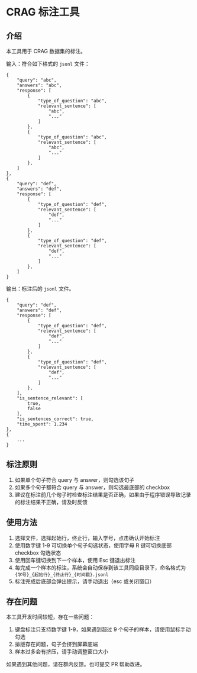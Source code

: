 # CRAG 标注工具

## 介绍

本工具用于 CRAG 数据集的标注。

输入：符合如下格式的 `jsonl` 文件：

```jsonl
{
    "query": "abc",
    "answers": "abc",
    "response": [
        {
            "type_of_question": "abc",
            "relevant_sentence": [
                "abc",
                "..."
            ]
        },
        {
            "type_of_question": "abc",
            "relevant_sentence": [
                "abc",
                "..."
            ]
        },
    ]
},
{
    "query": "def",
    "answers": "def",
    "response": [
        {
            "type_of_question": "def",
            "relevant_sentence": [
                "def",
                "..."
            ]
        },
        {
            "type_of_question": "def",
            "relevant_sentence": [
                "def",
                "..."
            ]
        },
    ]
}
```

输出：标注后的 `jsonl` 文件。

```jsonl
{
    "query": "def",
    "answers": "def",
    "response": [
        {
            "type_of_question": "def",
            "relevant_sentence": [
                "def",
                "..."
            ]
        },
        {
            "type_of_question": "def",
            "relevant_sentence": [
                "def",
                "..."
            ]
        },
    ],
    "is_sentence_relevant": [
        true,
        false
    ],
    "is_sentences_correct": true,
    "time_spent": 1.234
},
{
    ...
}
```

## 标注原则

1. 如果单个句子符合 query 与 answer，则勾选该句子
2. 如果多个句子都符合 query 与 answer，则勾选最底部的 checkbox
3. 建议在标注前几个句子时检查标注结果是否正确，如果由于程序错误导致记录的标注结果不正确，请及时反馈

## 使用方法

1. 选择文件，选择起始行，终止行，输入学号，点击确认开始标注
2. 使用数字键 1-9 可切换单个句子勾选状态，使用字母 R 键可切换底部 checkbox 勾选状态
3. 使用回车键切换到下一个样本，使用 Esc 键退出标注
4. 每完成一个样本的标注，系统会自动保存到该工具同级目录下，命名格式为 `{学号}_{起始行}_{终止行}_{时间戳}.jsonl`
5. 标注完成后底部会弹出提示，请手动退出（esc 或关闭窗口）

## 存在问题

本工具开发时间较短，存在一些问题：

1. 键盘标注只支持数字键 1-9，如果遇到超过 9 个句子的样本，请使用鼠标手动勾选
2. 排版存在问题，句子会挤到屏幕底端
3. 样本过多会有挤压，请手动调整窗口大小

如果遇到其他问题，请在群内反馈。也可提交 PR 帮助改进。
